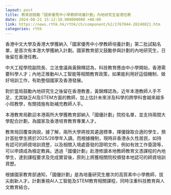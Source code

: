 ```yaml
---
layout: post
title: 教育部鼓勵「國家優秀中小學教師培養計劃」內地研究生留港任教
date: 2024-08-21 15:12:18.000000000 +08:00
link: https://news.rthk.hk/rthk/ch/component/k2/1767044-20240821.htm
categories: rthk
---
```


香港中文大學及香港大學獲納入「國家優秀中小學教師培養計劃」第二批試點名單，是首次有本港大學獲納入計劃。國家教育部又鼓勵參與計劃的內地研究生，日後留在香港任教。

中大工程學院副院長、立法會議員黃錦輝認為，科技教育應由中小學開始，香港需要科學人才；內地正推動AI人工智能等相關教育政策，如果能利用好這個機制、做好培訓工作，有助整個國家及香港發展。

對於當局鼓勵內地研究生之後留在香港教書，黃錦輝認為，近年本港教師人手不足，尤其缺乏AI及STEM方面的教師，加上估計未來涉及科學的跨學科會越來越多小班教學，有關措施有助補充教師人手。

本港教育局歡迎本港兩所大學獲教育部納入「國優計劃」院校名單，並支持兩間大學配合計劃，為國家及香港培育教育專業人才。

教育局回覆查詢說，據了解，兩所大學將按其遴選標準，擇優錄取合適的學生，預計首批學生將於2025/26學年入讀。而根據機制，現時非香港永久性居民，如持有認可的師資培訓資歷，以及相關入境處簽發的證明文件，例如有效工作簽證等，可以申請成為檢定教員。透過「國優計劃」赴港修讀本地教師教育文憑課程的內地學生，達到課程要求及完成實習後，原則上將獲相關院校頒發本地認可的師資培訓資歷。

根據國家教育部通知，「國優計劃」是為培養研究生層次的高質素中小學教師，拔尖創新人才。計劃重視AI人工智能及STEM教育相關課程，同時注重科技教育與人文教育結合。
